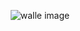 
<div style="text-align: center;" >

![walle image](https://facile-one.vercel.app/api/og?level=1&commits=0&health=0)

</div>
    